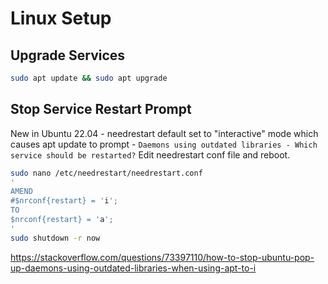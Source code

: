 # Linux Setup
## Upgrade Services
```bash
sudo apt update && sudo apt upgrade
```

## Stop Service Restart Prompt
New in Ubuntu 22.04 - needrestart default set to "interactive" mode which causes apt update to prompt - `Daemons using outdated libraries - Which service should be restarted?`
Edit needrestart conf file and reboot.
```bash
sudo nano /etc/needrestart/needrestart.conf
'
AMEND
#$nrconf{restart} = 'i';
TO
$nrconf{restart} = 'a';
'
sudo shutdown -r now
```
https://stackoverflow.com/questions/73397110/how-to-stop-ubuntu-pop-up-daemons-using-outdated-libraries-when-using-apt-to-i










